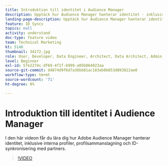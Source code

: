 ```yaml
---
title: Introduktion till identitet i Audience Manager
description: Upptäck hur Audience Manager hanterar identitet - inklusive interna profiler och profilsammanslagning samt ID-synkronisering med partners.
landing-page-description: Upptäck hur Audience Manager hanterar identitet - inklusive interna profiler och profilsammanslagning samt ID-synkronisering med partners.
feature: ID Syncs
topics: null
activity: understand
doc-type: feature video
team: Technical Marketing
kt: 5146
thumbnail: 34172.jpg
role: User, Developer, Data Engineer, Architect, Data Architect, Admin, Leader
level: Beginner
exl-id: 57e2274c-df69-4f1f-b999-a05b864023aa
source-git-commit: d4874d9f6d7a36bb81ac183eb8b853d893822ae0
workflow-type: tm+mt
source-wordcount: '71'
ht-degree: 0%

---
```


# Introduktion till identitet i Audience Manager

I den här videon får du lära dig hur Adobe Audience Manager hanterar identitet, inklusive interna profiler, profilsammanslagning och ID-synkronisering med partners.

>[!VIDEO](https://video.tv.adobe.com/v/34172/?quality=12)
